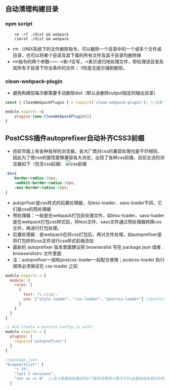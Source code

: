 
## 自动清理构建目录
### npm script 
```
    rm -rf ./dist && webpack
    rimraf ./dist && webpack
```
* rm : UNIX系统下的文件删除指令，可以删除一个目录中的一个或多个文件或目录，也可以将某个目录及其下属的所有文件及其子目录均删除掉
* rm指令的两个参数—— -r和-f合写，-r表示递归地处理文件，即处理该目录及其所有子目录下符合条件的文件；-f则是无提示强制删除。

### clean-webpack-plugin
* 避免构建前每次都需要手动删除dist（默认会删除output指定的输出目录）
```javascript
const { CleanWebpackPlugin } = require('clean-webpack-plugin'); //注意 新写法

module.exports ={
    plugins:[new CleanWebpackPlugin()]
} 

```
## PostCSS插件autoprefixer自动补齐CSS3前缀
* 目前市面上有各种各样的浏览器，各大厂商对css的兼容处理也是不尽相同，因此为了使css的属性能够兼容各大浏览，出现了各种css前缀，目前主流的浏览器如下（包含css前缀）
![css前缀](https://upload-images.jianshu.io/upload_images/3357098-164f3ee0fb2ce28e.png?imageMogr2/auto-orient/strip|imageView2/2/w/948/format/webp)
```css
.box{
    border-radius:10px;
    -webkit-border-radius:10px;
    -moz-border-radius:10px;
}
```
* autoprfixer是css样式的后置处理器，与less-loader、sass-loader不同，它们是css的预处理器
* 预处理器：一般是在webpack打包前处理文件，如less-loader、sass-loader是在webpack打包css样式前，将less文件、sass文件通过预处理器转换css文件，再进行打包处理。
* 后置处理器：是webpack在将css打包后，再对文件处理，如autoprefixer是将打包好的css文件进行css样式前缀添加
* 最新的 autoprefixer 版本里面建议把 browserslist 写在 package.json 或者 . browserslistrc 文件里面
* 注：autoprefixer一般和postcss-loader一起配合使用；postcss-loader 执行顺序必须保证在 css-loader 之前
```javascript
module.exports = {
  module: {
    rules: [
      {
        test: /\.css$/,
        use: ["style-loader", "css-loader", "postcss-loader"] //postcss-loader 执行顺序必须保证在 css-loader 之前
      }
    ]
  }
}

// And create a postcss.config.js with:
module.exports = {
  plugins: [
    require('autoprefixer')
  ]
}

//package.json
"browserslist": [
    "> 1%",
    "last 2 versions",
    "not ie <= 8"  //含义是兼容到最近的2个版本且使用人数大于1%且最低版本是IE8的浏览器
  ]

```
